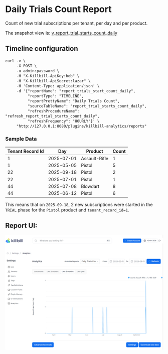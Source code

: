 # Daily Trials Count Report

Count of new trial subscriptions per tenant, per day and per product.

The snapshot view is: [v_report_trial_starts_count_daily](v_report_trial_starts_count_daily.md)

## Timeline configuration

```
curl -v \
     -X POST \
     -u admin:password \
     -H "X-Killbill-ApiKey:bob" \
     -H "X-Killbill-ApiSecret:lazar" \
     -H 'Content-Type: application/json' \
     -d '{"reportName": "report_trials_start_count_daily",
          "reportType": "TIMELINE",
          "reportPrettyName": "Daily Trials Count",
          "sourceTableName": "report_trial_starts_count_daily",
          "refreshProcedureName": "refresh_report_trial_starts_count_daily",
          "refreshFrequency": "HOURLY"}' \
     "http://127.0.0.1:8080/plugins/killbill-analytics/reports"
```

### Sample Data

| Tenant Record Id | Day        | Product       | Count |
|------------------|------------|---------------|-------|
| 1                | 2025-07-01 | Assault-Rifle | 1     |
| 1                | 2025-05-05 | Pistol        | 5     |
| 22               | 2025-09-18 | Pistol        | 2     |
| 22               | 2025-07-01 | Pistol        | 1     |
| 44               | 2025-07-08 | Blowdart      | 8     |
| 44               | 2025-06-12 | Pistol        | 6     |

This means that on `2025-09-18`, 2 new subscriptions were started in the `TRIAL` phase for the `Pistol` product and `tenant_record_id=1`.

## Report UI:

![daily-trials-count.png](daily-trials-count.png)


